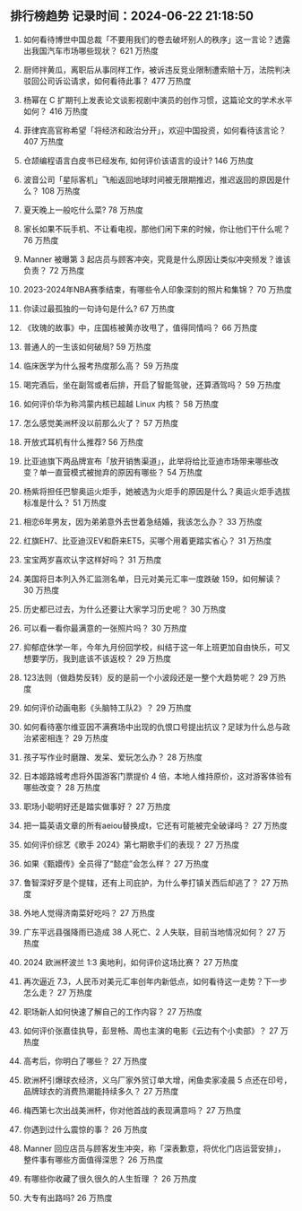
## 排行榜趋势 记录时间：2024-06-22 21:18:50
  
  1. 如何看待博世中国总裁「不要用我们的卷去破坏别人的秩序」这一言论？透露出我国汽车市场哪些现状？ 621 万热度
    
  2. 厨师拌黄瓜，离职后从事同样工作，被诉违反竞业限制遭索赔十万，法院判决驳回公司诉讼请求，如何看待此事？ 477 万热度
    
  3. 杨幂在 C 扩期刊上发表论文谈影视剧中演员的创作习惯，这篇论文的学术水平如何？ 416 万热度
    
  4. 菲律宾高官称希望「将经济和政治分开」，欢迎中国投资，如何看待该言论？ 407 万热度
    
  5. 仓颉编程语言白皮书已经发布, 如何评价该语言的设计? 146 万热度
    
  6. 波音公司「星际客机」飞船返回地球时间被无限期推迟，推迟返回的原因是什么？ 108 万热度
    
  7. 夏天晚上一般吃什么菜? 78 万热度
    
  8. 家长如果不玩手机、不让看电视，那他们闲下来的时候，你让他们干什么呢？ 76 万热度
    
  9. Manner 被曝第 3 起店员与顾客冲突，究竟是什么原因让类似冲突频发？谁该负责？ 72 万热度
    
  10. 2023-2024年NBA赛季结束，有哪些令人印象深刻的照片和集锦？ 70 万热度
    
  11. 你读过最孤独的一句诗句是什么? 67 万热度
    
  12. 《玫瑰的故事》中，庄国栋被黄亦玫甩了，值得同情吗？ 66 万热度
    
  13. 普通人的一生该如何破局? 59 万热度
    
  14. 临床医学为什么报考热度那么高？ 59 万热度
    
  15. 喝完酒后，坐在副驾或者后排，开启了智能驾驶，还算酒驾吗？ 59 万热度
    
  16. 如何评价华为称鸿蒙内核已超越 Linux 内核？ 58 万热度
    
  17. 怎么感觉美洲杯没以前那么火了？ 57 万热度
    
  18. 开放式耳机有什么推荐? 56 万热度
    
  19. 比亚迪旗下两品牌宣布「放开销售渠道」，此举将给比亚迪市场带来哪些改变？单一直营模式被抛弃的原因有哪些？ 54 万热度
    
  20. 杨紫将担任巴黎奥运火炬手，她被选为火炬手的原因是什么？奥运火炬手选拔标准是什么？ 51 万热度
    
  21. 相恋6年男友，因为弟弟意外去世着急结婚，我该怎么办？ 33 万热度
    
  22. 红旗EH7、比亚迪汉EV和蔚来ET5，买哪个用着更踏实省心？ 31 万热度
    
  23. 宝宝两岁喜欢认字这样好吗？ 31 万热度
    
  24. 美国将日本列入外汇监测名单，日元对美元汇率一度跌破 159，如何解读？ 30 万热度
    
  25. 历史都已过去，为什么还要让大家学习历史呢？ 30 万热度
    
  26. 可以看一看你最满意的一张照片吗？ 30 万热度
    
  27. 抑郁症休学一年，今年九月份回学校，纠结于这一年上班更加自由快乐，可又想要学历，我到底该不该返校？ 29 万热度
    
  28. 123法则（做趋势反转）反的是前一个小波段还是一整个大趋势呢？ 29 万热度
    
  29. 如何评价动画电影《头脑特工队2》？ 29 万热度
    
  30. 如何看待塞尔维亚因不满赛场中出现的仇恨口号提出抗议？足球为什么总与政治紧密相连？ 29 万热度
    
  31. 孩子写作业时磨蹭、发呆、爱玩怎么办？ 28 万热度
    
  32. 日本姬路城考虑将外国游客门票提价 4 倍，本地人维持原价，这对游客体验有哪些改变？ 28 万热度
    
  33. 职场小聪明好还是踏实做事好？ 27 万热度
    
  34. 把一篇英语文章的所有aeiou替换成t，它还有可能被完全破译吗？ 27 万热度
    
  35. 如何评价综艺《歌手 2024》第七期歌手们的表现？ 27 万热度
    
  36. 如果《甄嬛传》全员得了“懿症”会怎么样？ 27 万热度
    
  37. 鲁智深好歹是个提辖，还有上司庇护，为什么拳打镇关西后却逃了？ 27 万热度
    
  38. 外地人觉得济南菜好吃吗？ 27 万热度
    
  39. 广东平远县强降雨已造成 38 人死亡、2 人失联，目前当地情况如何？ 27 万热度
    
  40. 2024 欧洲杯波兰 1:3 奥地利，如何评价这场比赛？ 27 万热度
    
  41. 再次逼近 7.3，人民币对美元汇率创年内新低点，如何看待这一走势？下一步怎么走？ 27 万热度
    
  42. 职场新人如何快速了解自己的工作内容？ 27 万热度
    
  43. 如何评价张嘉佳执导，彭昱畅、周也主演的电影《云边有个小卖部》？ 27 万热度
    
  44. 高考后，你明白了哪些？ 27 万热度
    
  45. 欧洲杯引爆球衣经济，义乌厂家外贸订单大增，闲鱼卖家凌晨 5 点还在印号，品牌球衣的消费热潮能持续多久？ 27 万热度
    
  46. 梅西第七次出战美洲杯，你对他首战的表现满意吗？ 27 万热度
    
  47. 你遇到过什么震惊的事？ 26 万热度
    
  48. Manner 回应店员与顾客发生冲突，称「深表歉意，将优化门店运营安排」，整件事有哪些方面值得深思？ 26 万热度
    
  49. 有哪些你收藏了很久很久的人生哲理 ？ 26 万热度
    
  50. 大专有出路吗? 26 万热度
    
